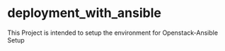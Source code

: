 # deployment_with_ansible
This Project is intended to setup the environment for Openstack-Ansible Setup
